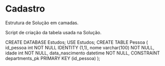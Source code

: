 # Cadastro
Estrutura de Solução em camadas.

Script de criação da tabela usada na Solução.

CREATE DATABASE Estudos;
USE Estudos;
CREATE TABLE Pessoa
( id_pessoa int NOT NULL IDENTITY (1,1),
  nome varchar(100) NOT NULL,
  idade int NOT NULL,
  data_nascimento datetime NOT NULL,
  CONSTRAINT departments_pk PRIMARY KEY (id_pessoa)
);
